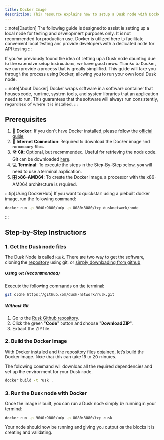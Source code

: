 ```yaml
---
title: Docker Image
description: This resource explains how to setup a Dusk node with Docker.
---
```


:::note[Caution]
The following guide is designed to assist in setting up a local node for testing and development purposes only. It is not recommended for production use. Docker is utilized here to facilitate convenient local testing and provide developers with a dedicated node for API testing
:::

If you've previously found the idea of setting up a Dusk node daunting due to the extensive setup instructions, we have good news. Thanks to Docker, we can provide a process that is greatly simplified. This guide will take you through the process using Docker, allowing you to run your own local Dusk node.

:::note[About Docker]
Docker wraps software in a software container that houses code, runtime, system tools, and system libraries that an application needs to run. This guarantees that the software will always run consistently, regardless of where it is installed.
:::


## Prerequisites

1. 🐳 **Docker**: If you don't have Docker installed, please follow the [official guide](https://docs.docker.com/desktop/)
2. 🛜 **Internet Connection**: Required to download the Docker image and necessary files.
3. 🛠️ **Git**: Optional, but recommended. Useful for retrieving the node code. Git can be downloaded [here](https://git-scm.com/downloads).
4. 💻 **Terminal**: To execute the steps in the Step-By-Step below, you will need to use a terminal application.
5. 🎛️ **x86-AMD64**: To create the Docker Image, a processor with the x86-AMD64 architecture is required.

:::tip[Using DockerHub]
If you want to quickstart using a prebuilt docker image, run the following command:
```sh
docker run -p 9000:9000/udp -p 8080:8080/tcp dusknetwork/node
```
:::

## Step-by-Step Instructions

### 1. Get the Dusk node files

The Dusk Node is called `Rusk`. There are two way to get the software, cloning the [repository](https://github.com/dusk-network/rusk.git) using git, or [simply downloading from github](#without-git)

##### Using Git (Recommended)

Execute the following commands on the terminal:

```sh
git clone https://github.com/dusk-network/rusk.git
```

##### Without Git

1. Go to the [Rusk Github repository](https://github.com/dusk-network/rusk).
2. Click the green "**Code**" button and choose "**Download ZIP**".
3. Extract the ZIP file.

### 2. Build the Docker Image

With Docker installed and the repository files obtained, let's build the Docker image. Note that this can take 15 to 20 minutes. 

The following command will download all the required dependencies and set up the environment for your Dusk node.

```sh
docker build -t rusk .
```

### 3. Run the Dusk node with Docker

Once the image is built, you can run a Dusk node simply by running in your terminal:

```sh
docker run -p 9000:9000/udp -p 8080:8080/tcp rusk
```

Your node should now be running and giving you output on the blocks it is creating and validating.
